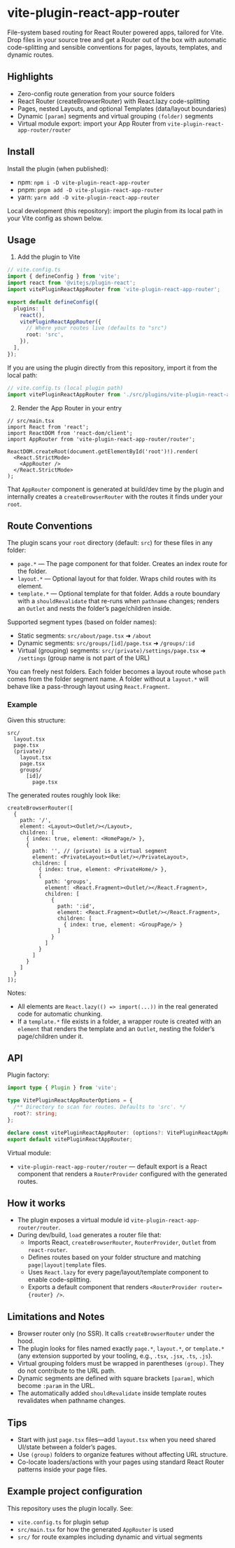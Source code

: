 # vite-plugin-react-app-router

File-system based routing for React Router powered apps, tailored for Vite. 
Drop files in your source tree and get a Router out of the box with automatic code-splitting and sensible conventions for pages, layouts, templates, and dynamic routes.


## Highlights
- Zero-config route generation from your source folders
- React Router (createBrowserRouter) with React.lazy code-splitting
- Pages, nested Layouts, and optional Templates (data/layout boundaries)
- Dynamic `[param]` segments and virtual grouping `(folder)` segments
- Virtual module export: import your App Router from `vite-plugin-react-app-router/router`


## Install

Install the plugin (when published):

- npm: `npm i -D vite-plugin-react-app-router`
- pnpm: `pnpm add -D vite-plugin-react-app-router`
- yarn: `yarn add -D vite-plugin-react-app-router`

Local development (this repository): import the plugin from its local path in your Vite config as shown below.


## Usage

1) Add the plugin to Vite

```ts
// vite.config.ts
import { defineConfig } from 'vite';
import react from '@vitejs/plugin-react';
import vitePluginReactAppRouter from 'vite-plugin-react-app-router';

export default defineConfig({
  plugins: [
    react(),
    vitePluginReactAppRouter({
      // Where your routes live (defaults to "src")
      root: 'src',
    }),
  ],
});
```

If you are using the plugin directly from this repository, import it from the local path:

```ts
// vite.config.ts (local plugin path)
import vitePluginReactAppRouter from './src/plugins/vite-plugin-react-app-router';
```

2) Render the App Router in your entry

```tsx
// src/main.tsx
import React from 'react';
import ReactDOM from 'react-dom/client';
import AppRouter from 'vite-plugin-react-app-router/router';

ReactDOM.createRoot(document.getElementById('root')!).render(
  <React.StrictMode>
    <AppRouter />
  </React.StrictMode>
);
```

That `AppRouter` component is generated at build/dev time by the plugin and internally creates a `createBrowserRouter` with the routes it finds under your `root`.


## Route Conventions

The plugin scans your `root` directory (default: `src`) for these files in any folder:
- `page.*` — The page component for that folder. Creates an index route for the folder.
- `layout.*` — Optional layout for that folder. Wraps child routes with its element.
- `template.*` — Optional template for that folder. Adds a route boundary with a `shouldRevalidate` that re-runs when `pathname` changes; renders an `Outlet` and nests the folder’s page/children inside.

Supported segment types (based on folder names):
- Static segments: `src/about/page.tsx` ➜ `/about`
- Dynamic segments: `src/groups/[id]/page.tsx` ➜ `/groups/:id`
- Virtual (grouping) segments: `src/(private)/settings/page.tsx` ➜ `/settings` (group name is not part of the URL)

You can freely nest folders. Each folder becomes a layout route whose `path` comes from the folder segment name. A folder without a `layout.*` will behave like a pass-through layout using `React.Fragment`.


### Example

Given this structure:

```
src/
  layout.tsx
  page.tsx
  (private)/
    layout.tsx
    page.tsx
    groups/
      [id]/
        page.tsx
```

The generated routes roughly look like:

```tsx
createBrowserRouter([
  {
    path: '/',
    element: <Layout><Outlet/></Layout>,
    children: [
      { index: true, element: <HomePage/> },
      {
        path: '', // (private) is a virtual segment
        element: <PrivateLayout><Outlet/></PrivateLayout>,
        children: [
          { index: true, element: <PrivateHome/> },
          {
            path: 'groups',
            element: <React.Fragment><Outlet/></React.Fragment>,
            children: [
              {
                path: ':id',
                element: <React.Fragment><Outlet/></React.Fragment>,
                children: [
                  { index: true, element: <GroupPage/> }
                ]
              }
            ]
          }
        ]
      }
    ]
  }
]);
```

Notes:
- All elements are `React.lazy(() => import(...))` in the real generated code for automatic chunking.
- If a `template.*` file exists in a folder, a wrapper route is created with an `element` that renders the template and an `Outlet`, nesting the folder’s page/children under it.


## API

Plugin factory:

```ts
import type { Plugin } from 'vite';

type VitePluginReactAppRouterOptions = {
  /** Directory to scan for routes. Defaults to 'src'. */
  root?: string;
};

declare const vitePluginReactAppRouter: (options?: VitePluginReactAppRouterOptions) => Plugin;
export default vitePluginReactAppRouter;
```

Virtual module:
- `vite-plugin-react-app-router/router` — default export is a React component that renders a `RouterProvider` configured with the generated routes.


## How it works

- The plugin exposes a virtual module id `vite-plugin-react-app-router/router`.
- During dev/build, `load` generates a router file that:
  - Imports React, `createBrowserRouter`, `RouterProvider`, `Outlet` from `react-router`.
  - Defines routes based on your folder structure and matching `page|layout|template` files.
  - Uses `React.lazy` for every page/layout/template component to enable code-splitting.
  - Exports a default component that renders `<RouterProvider router={router} />`.


## Limitations and Notes
- Browser router only (no SSR). It calls `createBrowserRouter` under the hood.
- The plugin looks for files named exactly `page.*`, `layout.*`, or `template.*` (any extension supported by your tooling, e.g., `.tsx`, `.jsx`, `.ts`, `.js`).
- Virtual grouping folders must be wrapped in parentheses `(group)`. They do not contribute to the URL path.
- Dynamic segments are defined with square brackets `[param]`, which become `:param` in the URL.
- The automatically added `shouldRevalidate` inside template routes revalidates when pathname changes.


## Tips
- Start with just `page.tsx` files—add `layout.tsx` when you need shared UI/state between a folder’s pages.
- Use `(group)` folders to organize features without affecting URL structure.
- Co-locate loaders/actions with your pages using standard React Router patterns inside your page files.


## Example project configuration

This repository uses the plugin locally. See:
- `vite.config.ts` for plugin setup
- `src/main.tsx` for how the generated `AppRouter` is used
- `src/` for route examples including dynamic and virtual segments
